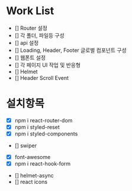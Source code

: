 # Work List

- [] Router 설정
- [] 각 폴더, 파일등 구성
- [] api 설정
- [] Loading, Header, Footer 글로벌 컴포넌트 구성
- [] 웹폰트 설정
- [] 각 페이지 UI 작업 및 반응형
- [] Helmet
- [] Header Scroll Event

# 설치항목

- [x] npm i react-router-dom
- [x] npm i styled-reset
- [x] npm i styled-components
- [] swiper
- [x] font-awesome
- [x] npm i react-hook-form
- [] helmet-async
- [] react icons
